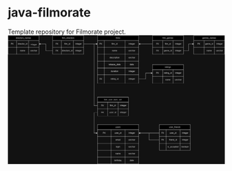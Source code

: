 # java-filmorate
Template repository for Filmorate project.
![Database picture](https://github.com/TimmyJimmy5/java-filmorate/blob/main/filmorate_database.drawio.png)

